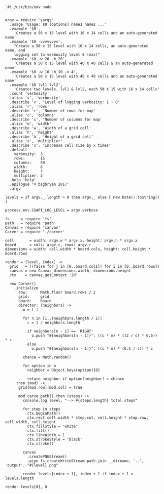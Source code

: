     `#! /usr/bin/env node
    `

    argv = require 'yargs'
      .usage 'Usage: $0 [options] name1 name2 ...'
      .example '$0',
        'Creates a 50 x 15 level with 16 x 14 cells and an auto-generated name'
      .example '$0 -vvvvvvvv',
        "Create a 50 x 15 level with 16 x 14 cells, an auto-generated name, and
        logging set to verbosity level 8 (max)"
      .example '$0 -w 20 -h 20',
        'Creates a 50 x 15 level with 40 X 40 cells & an auto-generated name'
      .example '$0 -w 10 -h 10 -x 4',
        'Creates a 50 x 15 level with 40 x 40 cells and an auto-generated name'
      .example '$0 lvl1 lvl2',
        'Creates two levels, lvl1 & lvl2, each 50 X 15 with 16 x 14 cells'
      .count 'verbosity'
      .alias 'v', 'verbosity'
      .describe 'v', 'Level of logging verbosity: 1 - 8'
      .alias 'r', 'rows'
      .describe 'r', 'Number of rows for map'
      .alias 'c', 'columns'
      .describe 'c', 'Number of columns for map'
      .alias 'w', 'width'
      .describe 'w', 'Width of a grid cell'
      .alias 'h', 'height'
      .describe 'h', 'Height of a grid cell'
      .alias 'x', 'multiplier'
      .describe 'x', 'Increase cell size by x times'
      .default
        verbosity:  3
        rows:       15
        columns:    50
        width:      8
        height:     7
        multiplier: 2
      .help 'help'
      .epilogue '© bsgbryan 2017'
      .argv

    levels = if argv._.length > 0 then argv._ else [ new Date().toString() ]

    process.env.CGAPI_LOG_LEVEL = argv.verbose

    fs     = require 'fs'
    path   = require 'path'
    Canvas = require 'canvas'
    Carver = require './carver'

    cell       = width: argv.w * argv.x, height: argv.h * argv.x
    board      = cols: argv.c, rows: argv.r
    dimensions = width: cell.width * board.cols, height: cell.height * board.rows

    render = (level, index) ->
      grid   = ((false for j in [0..board.cols]) for i in [0..board.rows])
      canvas = new Canvas dimensions.width, dimensions.height
      ctx    = canvas.getContext '2d'

      new Carver()
        .initialize
          row:      Math.floor board.rows / 2
          grid:     grid
          board:    board
          director: (neighbors) ->
            o = [ ]

            for n in [1..(neighbors.length / 1)]
              c = 1 / neighbors.length

              if neighbors[n - 1] == 'RIGHT'
                o.push "#{neighbors[n - 1]}": ((c * n) * ((2 / c) * 0.5)) * c
              else
                o.push "#{neighbors[n - 1]}": ((c * n) * (0.5 / c)) * c

            chance = Math.random()

            for option in o
              neighbor = Object.keys(option)[0]

              return neighbor if option[neighbor] > chance
        .then (mod) ->
          grid[mod.row][mod.col] = true

          mod.carve_path().then (steps) ->
            console.log level, "--> #{steps.length} total steps"

            for step in steps
              ctx.beginPath()
              ctx.rect cell.width * step.col, cell.height * step.row, cell.width, cell.height
              ctx.fillStyle = 'white'
              ctx.fill()
              ctx.lineWidth = 1
              ctx.strokeStyle = 'black'
              ctx.stroke()

            canvas
              .createPNGStream()
              .pipe fs.createWriteStream path.join __dirname, '..', 'output', "#{level}.png"

            render levels[index + 1], index + 1 if index + 1 < levels.length

    render levels[0], 0
